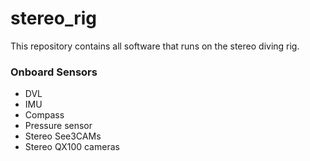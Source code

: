 stereo_rig
==========

This repository contains all software that runs on the stereo diving rig.


### Onboard Sensors

* DVL
* IMU
* Compass
* Pressure sensor
* Stereo See3CAMs
* Stereo QX100 cameras
